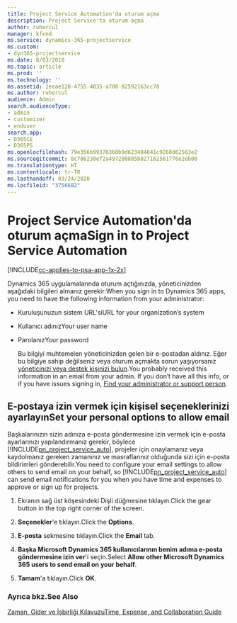 ```yaml
---
title: Project Service Automation'da oturum açma
description: Project Service'ta oturum açma
author: ruhercul
manager: kfend
ms.service: dynamics-365-projectservice
ms.custom:
- dyn365-projectservice
ms.date: 8/03/2018
ms.topic: article
ms.prod: ''
ms.technology: ''
ms.assetid: 1eeae120-4755-4035-a700-82592163cc78
ms.author: ruhercul
audience: Admin
search.audienceType:
- admin
- customizer
- enduser
search.app:
- D365CE
- D365PS
ms.openlocfilehash: 79e356b99376360b9d623404641c9268d62563e2
ms.sourcegitcommit: 8c786230ef2a497280885b827162561776e2eb00
ms.translationtype: HT
ms.contentlocale: tr-TR
ms.lasthandoff: 03/24/2020
ms.locfileid: "3756682"
---
```

# <a name="sign-in-to-project-service-automation"></a><span data-ttu-id="cf8ae-103">Project Service Automation'da oturum açma</span><span class="sxs-lookup"><span data-stu-id="cf8ae-103">Sign in to Project Service Automation</span></span>

[!INCLUDE[cc-applies-to-psa-app-1x-2x](../includes/cc-applies-to-psa-app-1x-2x.md)]

<span data-ttu-id="cf8ae-104">Dynamics 365 uygulamalarında oturum açtığınızda, yöneticinizden aşağıdaki bilgileri almanız gerekir:</span><span class="sxs-lookup"><span data-stu-id="cf8ae-104">When you sign in to Dynamics 365 apps, you need to have the following information from your administrator:</span></span>  
  
- <span data-ttu-id="cf8ae-105">Kuruluşunuzun sistem URL'si</span><span class="sxs-lookup"><span data-stu-id="cf8ae-105">URL for your organization’s system</span></span>  
  
- <span data-ttu-id="cf8ae-106">Kullanıcı adınız</span><span class="sxs-lookup"><span data-stu-id="cf8ae-106">Your user name</span></span>  
  
- <span data-ttu-id="cf8ae-107">Parolanız</span><span class="sxs-lookup"><span data-stu-id="cf8ae-107">Your password</span></span>  
  
  <span data-ttu-id="cf8ae-108">Bu bilgiyi muhtemelen yöneticinizden gelen bir e-postadan aldınız. Eğer bu bilgiye sahip değilseniz veya oturum açmakta sorun yaşıyorsanız [ yöneticinizi veya destek kişinizi bulun](../basics/find-administrator-support.md).</span><span class="sxs-lookup"><span data-stu-id="cf8ae-108">You probably received this information in an email from your admin. If you don’t have all this info, or if you have issues signing in, [Find your administrator or support person](../basics/find-administrator-support.md).</span></span>  
  
## <a name="set-your-personal-options-to-allow-email"></a><span data-ttu-id="cf8ae-109">E-postaya izin vermek için kişisel seçeneklerinizi ayarlayın</span><span class="sxs-lookup"><span data-stu-id="cf8ae-109">Set your personal options to allow email</span></span>  
 <span data-ttu-id="cf8ae-110">Başkalarınızın sizin adınıza e-posta göndermesine izin vermek için e-posta ayarlarınızı yapılandırmanız gerekir, böylece [!INCLUDE[pn_project_service_auto](../includes/pn-project-service-auto.md)], projeler için onaylamanız veya kaydolmanız gereken zamanınız ve masraflarınız olduğunda sizi için e-posta bildirimleri gönderebilir.</span><span class="sxs-lookup"><span data-stu-id="cf8ae-110">You need to configure your email settings to allow others to send email on your behalf, so [!INCLUDE[pn_project_service_auto](../includes/pn-project-service-auto.md)] can send email notifications for you when you have time and expenses to approve or sign up for projects.</span></span>  
  
1.  <span data-ttu-id="cf8ae-111">Ekranın sağ üst köşesindeki Dişli düğmesine tıklayın.</span><span class="sxs-lookup"><span data-stu-id="cf8ae-111">Click the gear button in the top right corner of the screen.</span></span>  
  
2.  <span data-ttu-id="cf8ae-112">**Seçenekler**'e tıklayın.</span><span class="sxs-lookup"><span data-stu-id="cf8ae-112">Click the **Options**.</span></span>  
  
3.  <span data-ttu-id="cf8ae-113">**E-posta** sekmesine tıklayın.</span><span class="sxs-lookup"><span data-stu-id="cf8ae-113">Click the **Email** tab.</span></span>  
  
4.  <span data-ttu-id="cf8ae-114">**Başka Microsoft Dynamics 365 kullanıcılarının benim adıma e-posta göndermesine izin ver**'i seçin.</span><span class="sxs-lookup"><span data-stu-id="cf8ae-114">Select **Allow other Microsoft Dynamics 365 users to send email on your behalf**.</span></span>  
  
5.  <span data-ttu-id="cf8ae-115">**Tamam**'a tıklayın.</span><span class="sxs-lookup"><span data-stu-id="cf8ae-115">Click **OK**.</span></span>  
  
### <a name="see-also"></a><span data-ttu-id="cf8ae-116">Ayrıca bkz.</span><span class="sxs-lookup"><span data-stu-id="cf8ae-116">See Also</span></span>  
 [<span data-ttu-id="cf8ae-117">Zaman, Gider ve İşbirliği Kılavuzu</span><span class="sxs-lookup"><span data-stu-id="cf8ae-117">Time, Expense, and Collaboration Guide</span></span>](../project-service/time-expense-collaboration-guide.md)
